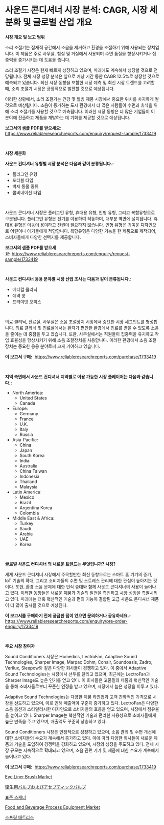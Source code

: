 <p><h1>사운드 콘디셔너 시장 분석: CAGR, 시장 세분화 및 글로벌 산업 개요</h1></p><p><strong>시장 개요 및 보고 범위</strong></p>
<p><p>소리 조절기는 잠재적 공간에서 소음을 제거하고 환경을 조절하기 위해 사용되는 장치입니다. 이 제품은 주로 사무실, 침실 및 거실에서 사용되며 수면 품질을 향상시키거나 집중력을 증가시키는 데 도움을 줍니다.</p><p>소리 조절기 시장은 현재 빠르게 성장하고 있으며, 미래에도 계속해서 성장할 것으로 전망됩니다. 전체 시장 성장 분석은 앞으로 예상 기간 동안 CAGR 12.5%로 성장할 것으로 예측되고 있습니다. 최신 시장 동향을 포함한 시장 예측 및 최신 시장 트렌드를 고려할 때, 소리 조절기 시장은 긍정적으로 발전할 것으로 예상됩니다.</p><p>이러한 상황에서, 소리 조절기는 건강 및 웰빙 제품 시장에서 중요한 위치를 차지하게 될 것으로 예상됩니다. 소음이 증가하는 도시 환경에서 더 많은 사람들이 수면과 휴식을 위해 소리 조절기를 사용할 것으로 예측됩니다. 이러한 시장 동향은 더 많은 기업들이 이 분야에 진출하고 제품을 개발하는 데 기회를 제공할 것으로 예상됩니다.</p></p>
<p><strong>보고서의 샘플 PDF를 받으세요:</strong> <a href="https://www.reliableresearchreports.com/enquiry/request-sample/1733419">https://www.reliableresearchreports.com/enquiry/request-sample/1733419</a></p>
<p>&nbsp;</p>
<p><strong>시장 세분화</strong></p>
<p><strong>사운드 컨디셔너 유형별 시장 분석은 다음과 같이 분류됩니다.:</strong></p>
<p><ul><li>플러그인 유형</li><li>포터블 타입</li><li>박제 동물 종류</li><li>콤비네이션 타입</li></ul></p>
<p>&nbsp;</p>
<p><p>사운드 콘디셔너 시장은 플러그인 유형, 휴대용 유형, 인형 유형, 그리고 복합유형으로 구분됩니다. 플러그인 유형은 전기를 이용하여 작동하며, 대부분 벽면에 설치됩니다. 휴대용 유형은 이동이 용이하고 전원이 필요하지 않습니다. 인형 유형은 귀여운 디자인으로 어린이나 아기들에게 적합합니다. 복합유형은 다양한 기능을 한 제품으로 제작되어, 소비자들에게 다양한 선택지를 제공합니다.</p></p>
<p><strong>보고서의 샘플 PDF를 받으세요:</strong>&nbsp;<a href="https://www.reliableresearchreports.com/enquiry/request-sample/1733419">https://www.reliableresearchreports.com/enquiry/request-sample/1733419</a></p>
<p>&nbsp;</p>
<p><strong> 사운드 컨디셔너 응용 분야별 시장 산업 조사는 다음과 같이 분류됩니다.:</strong></p>
<p><ul><li>메디컬 클리닉</li><li>예약 룸</li><li>프라이빗 오피스</li></ul></p>
<p>&nbsp;</p>
<p><p>의료 클리닉, 진료실, 사무실은 소음 조절장치 시장에서 중요한 시장 세그먼트를 형성합니다. 의료 클리닉 및 진료실에서는 환자가 편안한 환경에서 진료를 받을 수 있도록 소음을 줄이는 데 중점을 두고 있습니다. 또한, 사무실에서는 직원들이 집중력을 유지하고 작업 효율성을 향상시키기 위해 소음 조절장치를 사용합니다. 이러한 환경에서 소음 조절장치는 중요한 응용 분야로써 크게 기여하고 있습니다.</p></p>
<p><strong>이 보고서 구매:</strong>&nbsp; <a href="https://www.reliableresearchreports.com/purchase/1733419">https://www.reliableresearchreports.com/purchase/1733419</a></p>
<p>&nbsp;</p>
<p><strong>지역 측면에서 사운드 컨디셔너 지역별로 이용 가능한 시장 플레이어는 다음과 같습니다.:</strong></p>
<p><ul>
    <li>
        North America:
        <ul>
            <li>United States</li>
            <li>Canada</li>
        </ul>
    </li>
    <li>
        Europe:
        <ul>
            <li>Germany</li>
            <li>France</li>
            <li>U.K.</li>
            <li>Italy</li>
            <li>Russia</li>
        </ul>
    </li>
    <li>
        Asia-Pacific:
        <ul>
            <li>China</li>
            <li>Japan</li>
            <li>South Korea</li>
            <li>India</li>
            <li>Australia</li>
            <li>China Taiwan</li>
            <li>Indonesia</li>
            <li>Thailand</li>
            <li>Malaysia</li>
        </ul>
    </li>
    <li>
        Latin America:
        <ul>
            <li>Mexico</li>
            <li>Brazil</li>
            <li>Argentina Korea</li>
            <li>Colombia</li>
        </ul>
    </li>
    <li>
        Middle East & Africa:
        <ul>
            <li>Turkey</li>
            <li>Saudi</li>
            <li>Arabia</li>
            <li>UAE</li>
            <li>Korea</li>
        </ul>
    </li>
    </ul></p>
<p>&nbsp;</p>
<p><strong>글로벌 사운드 컨디셔너 의 새로운 트렌드는 무엇입니까? 시장?</strong></p>
<p><p>세계 사운드 콘디셔너 시장에서 주목할만한 최신 동향으로는 스마트 홈 기기의 증가, IoT 기술의 확대, 그리고 소비자들의 수면 및 스트레스 관리에 대한 관심이 높아지는 것이다. 또한, 환경 소음 문제에 대한 인식 증대와 함께 사운드 콘디셔너의 사용이 늘어나고 있다. 이러한 동향들은 새로운 제품과 기술의 발전을 촉진하고 시장 성장을 촉발시키고 있다. 미래에는 더욱 혁신적인 기술과 편의 기능이 결합된 고급 사운드 콘디셔너 제품이 더 많이 출시될 것으로 예상된다.</p></p>
<p><strong>이 보고서를 구매하기 전에 궁금한 점이 있으면 문의하거나 공유하세요.</strong>- <a href="https://www.reliableresearchreports.com/enquiry/pre-order-enquiry/1733419">https://www.reliableresearchreports.com/enquiry/pre-order-enquiry/1733419</a></p>
<p>&nbsp;</p>
<p><strong>주요 시장 참여자</strong></p>
<p><p>Sound Conditioners 시장은 Homedics, LectroFan, Adaptive Sound Technologies, Sharper Image, Marpac Dohm, Conair, Soundoasis, Zadro, Verilux, Sleepow와 같은 다양한 회사들이 경쟁하고 있다. 이 중에서 Adaptive Sound Technologies는 시장에서 선두를 달리고 있으며, 최근에는 LectroFan과 Sharper Image도 높은 인기를 얻고 있다. 이 회사들은 고품질의 제품과 혁신적인 기술을 통해 소비자들로부터 꾸준한 인정을 받고 있으며, 시장에서 높은 성장을 이루고 있다.</p><p>Adaptive Sound Technologies는 다양한 제품 라인업과 고객 친화적인 가격으로 시장을 선도하고 있으며, 이로 인해 매출액이 꾸준히 증가하고 있다. LectroFan은 다양한 소음 옵션과 스타일리시한 디자인으로 소비자들의 호응을 얻고 있으며, 시장에서 점유율을 높이고 있다. Sharper Image는 혁신적인 기술과 편리한 사용성으로 소비자들에게 높은 만족을 주고 있으며, 매출액도 꾸준히 상승하고 있다.</p><p>Sound Conditioners 시장은 안정적으로 성장하고 있으며, 소음 관리 및 수면 개선에 대한 소비자들의 수요가 계속해서 증가하고 있다. 이에 따라 다양한 회사들이 새로운 제품과 기술을 도입하여 경쟁력을 강화하고 있으며, 시장의 성장을 주도하고 있다. 전체 시장 규모는 지속적으로 확대되고 있으며, 소음 관련 기기 및 제품에 대한 수요가 계속해서 늘어나고 있다.</p></p>
<p><strong>이 보고서 구매:</strong>&nbsp;&nbsp;<a href="https://www.reliableresearchreports.com/purchase/1733419">https://www.reliableresearchreports.com/purchase/1733419</a></p>
<p><p><a href="https://view.publitas.com/reportprime-1/eye-liner-brush-market-size-global-industry-overview-market-segmentation-and-forecast-2024-to-2031/">Eye Liner Brush Market</a></p><p><a href="https://medium.com/@dangezieme/%E8%A1%9B%E7%94%9F%E7%9A%84%E3%81%A7%E7%84%A1%E8%8F%8C%E3%81%AA%E3%83%90%E3%83%AB%E3%83%96%E5%B8%82%E5%A0%B4%E3%81%AF-2031%E5%B9%B4%E3%81%BE%E3%81%A7%E3%81%AE%E5%B8%82%E5%A0%B4%E3%82%B7%E3%82%A7%E3%82%A2-%E3%82%B5%E3%82%A4%E3%82%BA-%E3%81%8A%E3%82%88%E3%81%B3%E4%BA%88%E6%B8%AC%E3%82%92%E9%87%8D%E7%82%B9%E3%81%AB%E7%BD%AE%E3%81%84%E3%81%A6%E3%81%84%E3%81%BE%E3%81%99-b355667a6f44">衛生用バルブおよびアセプティックバルブ</a></p><p><a href="https://github.com/akzkkws047661437/Market-Research-Report-List-1/blob/main/8344729185770.md">표준 스캐너</a></p><p><a href="https://issuu.com/reportprime-2/docs/food-and-beverage-process-equipment-market-size-20">Food and Beverage Process Equipment Market</a></p><p><a href="https://github.com/vsckjg50460/Market-Research-Report-List-1/blob/main/7075861185771.md">스프링 매트리스</a></p></p>
